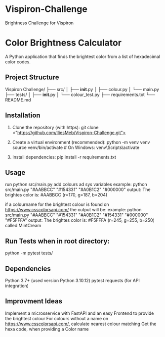 # Vispiron-Challenge
Brightness Challenge for Vispiron

# Color Brightness Calculator

A Python application that finds the brightest color from a list of hexadecimal color codes.

## Project Structure
Vispiron Challenge/
├── src/
│ ├── __init__.py
│ ├── colour.py
│ └── main.py
├── tests/
│ ├── __init__.py
│ └── colour_test.py
├── requirements.txt
└── README.md


## Installation

1. Clone the repository (with https):
git clone <"https://github.com/IliesMeb/Vispiron-Challenge.git">

2. Create a virtual environment (recommended):
python -m venv venv
source venv/bin/activate  # On Windows: venv\Scripts\activate

3. Install dependencies:
pip install -r requirements.txt

## Usage 
run python src/main.py 
add colours ad sys variables
example: python src/main.py "#AABBCC" "#154331" "#A0B1C2" "#000000"
output: The brightes color is: #AABBCC (r=170, g=187, b=204)

if a colourname for the brightest colour is found on https://www.csscolorsapi.com/ the output will be:
example: python src/main.py "#AABBCC" "#154331" "#A0B1C2" "#154331" "#000000" "#F5FFFA"
output: The brightes color is: #F5FFFA (r=245, g=255, b=250) called MintCream

## Run Tests when in root directory:
python -m pytest tests/

## Dependencies
Python 3.7+ (used version Python 3.10.12)
pytest
requests (for API integration)

## Improvment Ideas
Implement a microsservice with FastAPI and an easy Frontend to provide the brightest colour 
For colours without a name on https://www.csscolorsapi.com/, calculate nearest colour matching
Get the hexa code, when providing a Color name
